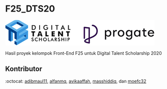 # F25_DTS20

![DTS Kominfo](resources/penyelenggara.png)

Hasil proyek kelompok Front-End F25 untuk Digital Talent Scholarship 2020

## Kontributor
:octocat: [adibmaul11](https://github.com/adibmaul11), [alfanmq](https://github.com/alfanmq), [avikaaffah](https://github.com/avikaaffah), [masshiddiq](https://github.com/masshiddiq), dan [moefc32](https://github.com/moefc32)
